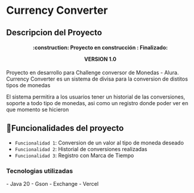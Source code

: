 <h1 aling ="center"> Currency Converter </h1>

<h2>Descripcion del Proyecto</h2>

<h4 align="center">
:construction: Proyecto en construcción : Finalizado:
  <p>VERSION 1.0</p>
</h4>

<p>Proyecto en desarrollo para Challenge conversor de Monedas - Alura. Currency Converter es un sistema de divisa para la conversion de distitos tipos de monedas</p>

<p>El sistema permitira a los usuarios tener un historial de las conversiones, soporte a todo tipo de monedas, asi como un registro donde poder ver en que momento se hicieron</p>

## :hammer:Funcionalidades del proyecto

- `Funcionalidad 1`: Conversion de un valor al tipo de moneda deseado
- `Funcionalidad 2`: Historial de conversiones realizadas
- `Funcionalidad 3`: Registro con Marca de Tiempo

<h3>Tecnologias utilizadas</h3>
- Java 20
- Gson
- Exchange
- Vercel
